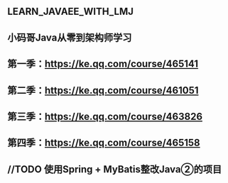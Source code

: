 ## LEARN_JAVAEE_WITH_LMJ
## 小码哥Java从零到架构师学习

## 第一季：https://ke.qq.com/course/465141
## 第二季：https://ke.qq.com/course/461051
## 第三季：https://ke.qq.com/course/463826
## 第四季：https://ke.qq.com/course/465158

## //TODO 使用Spring + MyBatis整改Java②的项目